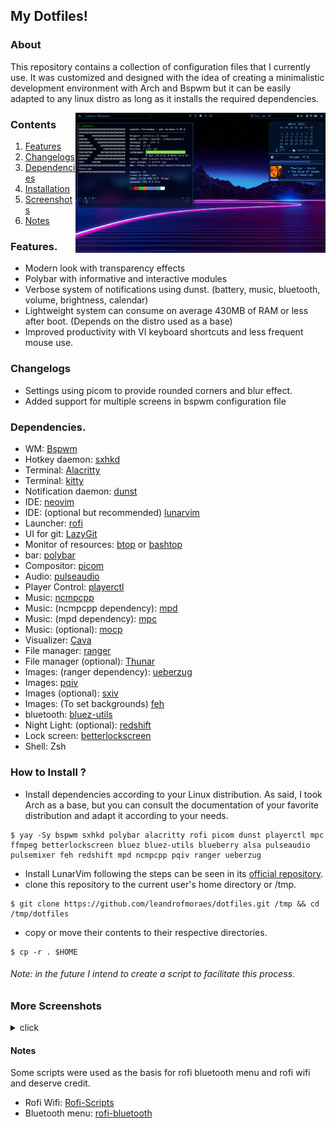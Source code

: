 ## My Dotfiles!

### About
<p>This repository contains a collection of configuration files that I currently use.
It was customized and designed with the idea of creating a minimalistic development environment with Arch and Bspwm but it can be easily adapted to any linux distro as long as it installs the required dependencies.</p>

<p align="center">
<img src="https://github.com/leandrofmoraes/dotfiles/blob/master/Imagens/assets/Screenshot_01.png" align="right" width="400px">
</p>

### Contents
1. <a href="https://github.com/leandrofmoraes/dotfiles#features" target="_blank">Features</a>
2. <a href="https://github.com/leandrofmoraes/dotfiles#changelogs" target="_blank">Changelogs</a>
3. <a href="https://github.com/leandrofmoraes/dotfiles#dependencies" target="_blank">Dependencies</a>
4. <a href="https://github.com/leandrofmoraes/dotfiles#how-to-install-" target="_blank">Installation</a>
5. <a href="https://github.com/leandrofmoraes/dotfiles#more-screenshots" target="_blank">Screenshots</a>
6. <a href="https://github.com/leandrofmoraes/dotfiles#notes" target="_blank">Notes</a>
</p> 

### Features.
- Modern look with transparency effects
- Polybar with informative and interactive modules
- Verbose system of notifications using dunst. (battery, music, bluetooth, volume, brightness, calendar)
- Lightweight system can consume on average 430MB of RAM or less after boot. (Depends on the distro used as a base)
- Improved productivity with VI keyboard shortcuts and less frequent mouse use.

### Changelogs
- Settings using picom to provide rounded corners and blur effect.
- Added support for multiple screens in bspwm configuration file
#####

### Dependencies.
- WM: [Bspwm](https://github.com/baskerville/bspwm.git)
- Hotkey daemon: [sxhkd](https://github.com/baskerville/sxhkd)
- Terminal: [Alacritty](https://github.com/alacritty/alacritty)
- Terminal: [kitty](https://github.com/kovidgoyal/kitty.git)
- Notification daemon: [dunst](https://github.com/dunst-project/dunst)
- IDE: [neovim](https://github.com/neovim/neovim)
- IDE: (optional but recommended) [lunarvim](https://github.com/LunarVim/LunarVim)
- Launcher:	[rofi](https://github.com/davatorium/rofi.git)
- UI for git: [LazyGit](https://github.com/jesseduffield/lazygit)
- Monitor of resources: [btop](https://github.com/aristocratos/btop) or [bashtop](https://github.com/aristocratos/bashtop)
- bar: [polybar](https://github.com/polybar/polybar)
- Compositor: [picom](https://github.com/ibhagwan/picom.git)
- Audio: [pulseaudio](https://gitlab.freedesktop.org/pulseaudio/pulseaudio)
- Player Control: [playerctl](https://github.com/altdesktop/playerctl)
- Music: [ncmpcpp](https://github.com/ncmpcpp/ncmpcpp.git)
- Music: (ncmpcpp dependency): [mpd](https://github.com/MusicPlayerDaemon/MPD)
- Music: (mpd dependency): [mpc](https://github.com/MusicPlayerDaemon/mpc)
- Music: (optional): [mocp](https://github.com/jonsafari/mocp)
- Visualizer: [Cava](https://github.com/karlstav/cava.git)
- File manager: [ranger](https://github.com/ranger/ranger)
- File manager (optional): [Thunar](https://wiki.archlinux.org/title/thunar)
- Images: (ranger dependency): [ueberzug](https://github.com/seebye/ueberzug)
- Images: [pqiv](https://github.com/seebye/ueberzug)
- Images (optional): [sxiv](https://github.com/muennich/sxiv)
- Images: (To set backgrounds) [feh](https://github.com/derf/feh)
- bluetooth: [bluez-utils](https://archlinux.org/packages/extra/x86_64/bluez-utils)
- Night Light: (optional): [redshift](https://github.com/jonls/redshift)
- Lock screen: [betterlockscreen](https://github.com/betterlockscreen/betterlockscreen)
- Shell: Zsh

### How to Install ?
- Install dependencies according to your Linux distribution. As said, I took Arch as a base, but you can consult the documentation of your favorite distribution and adapt it according to your needs.

```
$ yay -Sy bspwm sxhkd polybar alacritty rofi picom dunst playerctl mpc ffmpeg betterlockscreen bluez bluez-utils blueberry alsa pulseaudio pulsemixer feh redshift mpd ncmpcpp pqiv ranger ueberzug
```
- Install LunarVim following the steps can be seen in its <a href=https://github.com/LunarVim/LunarVim target="_blank">official repository</a>.
- clone this repository to the current user's home directory or /tmp.
```
$ git clone https://github.com/leandrofmoraes/dotfiles.git /tmp && cd /tmp/dotfiles
```
- copy or move their contents to their respective directories.
```
$ cp -r . $HOME
```
###### Note: in the future I intend to create a script to facilitate this process.

### More Screenshots
<details>
<summary>click</summary>

| Polybar with rounded corners and LunarVim with Lunar color scheme | Visual Studio Code with Winter is Coming theme |
|-|-|
|![img](https://github.com/leandrofmoraes/dotfiles/blob/master/Imagens/assets/Screenshot_08.png)|![img](https://github.com/leandrofmoraes/dotfiles/blob/master/Imagens/assets/Screenshot_09.png)|

| NCMPCPP, LunarVim, cava and music notification |
|-|
|![img](https://github.com/leandrofmoraes/dotfiles/blob/master/Imagens/assets/Screenshot_05.png)|

| LunarVim (NeoVim with Lua), mocp (Music player) and LazyGit | btop |
|-|-|
|![img](https://github.com/leandrofmoraes/dotfiles/blob/master/Imagens/assets/Screenshot_03.png)|![img](https://github.com/leandrofmoraes/dotfiles/blob/master/Imagens/assets/Screenshot_07.png)|

| Polybar with rounded corners, Alacritty, Rofi Search Menu and Ranger File Manager |
|-|
|![img](https://github.com/leandrofmoraes/dotfiles/blob/master/Imagens/assets/Screenshot_06.png)|

</details>

#### Notes
Some scripts were used as the basis for rofi bluetooth menu and rofi wifi and deserve credit.
- Rofi Wifi: [Rofi-Scripts](https://github.com/niraj998/Rofi-Scripts/tree/main/rofi/wifi)
- Bluetooth menu: [rofi-bluetooth](https://github.com/nickclyde/rofi-bluetooth)
